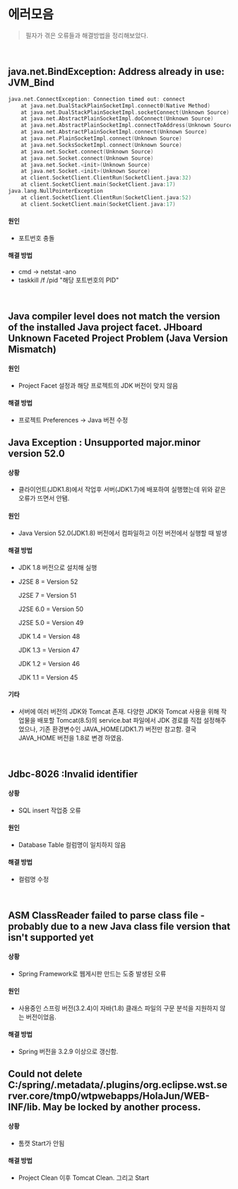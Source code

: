 # 에러모음

> 필자가 겪은 오류들과 해결방법을 정리해보았다.

<br>

## java.net.BindException: Address already in use: JVM_Bind

```c
java.net.ConnectException: Connection timed out: connect
	at java.net.DualStackPlainSocketImpl.connect0(Native Method)
	at java.net.DualStackPlainSocketImpl.socketConnect(Unknown Source)
	at java.net.AbstractPlainSocketImpl.doConnect(Unknown Source)
	at java.net.AbstractPlainSocketImpl.connectToAddress(Unknown Source)
	at java.net.AbstractPlainSocketImpl.connect(Unknown Source)
	at java.net.PlainSocketImpl.connect(Unknown Source)
	at java.net.SocksSocketImpl.connect(Unknown Source)
	at java.net.Socket.connect(Unknown Source)
	at java.net.Socket.connect(Unknown Source)
	at java.net.Socket.<init>(Unknown Source)
	at java.net.Socket.<init>(Unknown Source)
	at client.SocketClient.ClientRun(SocketClient.java:32)
	at client.SocketClient.main(SocketClient.java:17)
java.lang.NullPointerException
	at client.SocketClient.ClientRun(SocketClient.java:52)
	at client.SocketClient.main(SocketClient.java:17)
```

#### 원인

- 포트번호 충돌

#### 해결 방법

- cmd → netstat -ano
- taskkill /f /pid "해당 포트번호의 PID"

<br>

## Java compiler level does not match the version of the installed Java project facet.	JHboard	Unknown	Faceted Project Problem (Java Version Mismatch)

#### 원인

- Project Facet 설정과 해당 프로젝트의 JDK 버전이 맞지 않음

#### 해결 방법

- 프로젝트 Preferences → Java 버전 수정



## Java Exception : Unsupported major.minor version 52.0 

#### 상황

- 클라이언트(JDK1.8)에서 작업후 서버(JDK1.7)에 배포하여 실행했는데 위와 같은 오류가 뜨면서 안됌.

#### 원인

- Java Version 52.0(JDK1.8) 버전에서 컴파일하고 이전 버전에서 실행할 때 발생

#### 해결 방법

- JDK 1.8 버전으로 설치해 실행

- J2SE 8   = Version 52

  J2SE 7   = Version 51

  J2SE 6.0 = Version 50

  J2SE 5.0 = Version 49

  JDK  1.4 = Version 48

  JDK  1.3 = Version 47

  JDK  1.2 = Version 46

  JDK  1.1 = Version 45

#### 기타

- 서버에 여러 버전의 JDK와 Tomcat 존재. 다양한 JDK와 Tomcat 사용을 위해 작업물을 배포할 Tomcat(8.5)의 service.bat 파일에서 JDK 경로를 직접 설정해주었으나, 기존 환경변수인 JAVA_HOME(JDK1.7) 버전만 참고함. 결국 JAVA_HOME 버전을 1.8로 변경 하였음.

<br>

## Jdbc-8026 :Invalid identifier

#### 상황

- SQL insert 작업중 오류

#### 원인

- Database Table 컬럼명이 일치하지 않음

#### 해결 방법

- 컬럼명 수정

<br>

## ASM ClassReader failed to parse class file - probably due to a new Java class file version that isn't supported yet

#### 상황

- Spring Framework로 웹게시판 만드는 도중 발생된 오류

#### 원인

- 사용중인 스프링 버전(3.2.4)이 자바(1.8) 클래스 파일의 구문 분석을 지원하지 않는 버전이었음.

#### 해결 방법

- Spring 버전을 3.2.9 이상으로 갱신함.



## Could not delete C:/spring/.metadata/.plugins/org.eclipse.wst.server.core/tmp0/wtpwebapps/HolaJun/WEB-INF/lib. May be locked by another process.

#### 상황

- 톰캣 Start가 안됨

#### 해결 방법

- Project Clean 이후 Tomcat Clean. 그리고 Start